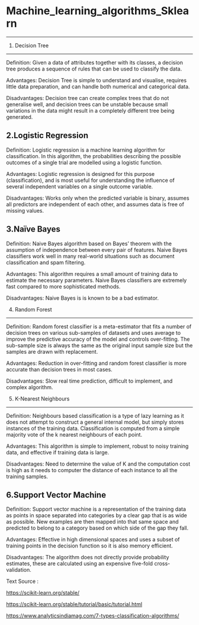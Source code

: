 # Machine_learning_algorithms_Sklearn
--------------------------------------

1. Decision Tree
----------------
Definition: Given a data of attributes together with its classes, a decision tree produces a sequence of rules that can be used to classify the data.

Advantages: Decision Tree is simple to understand and visualise, requires little data preparation, and can handle both numerical and categorical data.

Disadvantages: Decision tree can create complex trees that do not generalise well, and decision trees can be unstable because small variations in the data might result in a completely different tree being generated.

2.Logistic Regression
-----------------------
Definition: Logistic regression is a machine learning algorithm for classification. In this algorithm, the probabilities describing the possible outcomes of a single trial are modelled using a logistic function.

Advantages: Logistic regression is designed for this purpose (classification), and is most useful for understanding the influence of several independent variables on a single outcome variable.

Disadvantages: Works only when the predicted variable is binary, assumes all predictors are independent of each other, and assumes data is free of missing values.

3.Naïve Bayes
--------------
Definition: Naive Bayes algorithm based on Bayes’ theorem with the assumption of independence between every pair of features. Naive Bayes classifiers work well in many real-world situations such as document classification and spam filtering.

Advantages: This algorithm requires a small amount of training data to estimate the necessary parameters. Naive Bayes classifiers are extremely fast compared to more sophisticated methods.

Disadvantages: Naive Bayes is is known to be a bad estimator.

4. Random Forest
-----------------
Definition: Random forest classifier is a meta-estimator that fits a number of decision trees on various sub-samples of datasets and uses average to improve the predictive accuracy of the model and controls over-fitting. The sub-sample size is always the same as the original input sample size but the samples are drawn with replacement.

Advantages: Reduction in over-fitting and random forest classifier is more accurate than decision trees in most cases.

Disadvantages: Slow real time prediction, difficult to implement, and complex algorithm.

5. K-Nearest Neighbours
------------------------
Definition: Neighbours based classification is a type of lazy learning as it does not attempt to construct a general internal model, but simply stores instances of the training data. Classification is computed from a simple majority vote of the k nearest neighbours of each point.

Advantages: This algorithm is simple to implement, robust to noisy training data, and effective if training data is large.

Disadvantages: Need to determine the value of K and the computation cost is high as it needs to computer the distance of each instance to all the training samples.

6.Support Vector Machine
-------------------------
Definition: Support vector machine is a representation of the training data as points in space separated into categories by a clear gap that is as wide as possible. New examples are then mapped into that same space and predicted to belong to a category based on which side of the gap they fall.

Advantages: Effective in high dimensional spaces and uses a subset of training points in the decision function so it is also memory efficient.

Disadvantages: The algorithm does not directly provide probability estimates, these are calculated using an expensive five-fold cross-validation.


Text Source :

https://scikit-learn.org/stable/

https://scikit-learn.org/stable/tutorial/basic/tutorial.html

https://www.analyticsindiamag.com/7-types-classification-algorithms/
